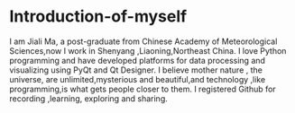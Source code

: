 # Introduction-of-myself

I am Jiali Ma, a post-graduate from Chinese Academy of Meteorological Sciences,now I work in Shenyang ,Liaoning,Northeast China.
I love Python programming and have developed platforms for data processing and visualizing using PyQt and Qt Designer.
I believe mother nature , the universe, are unlimited,mysterious and beautiful,and technology ,like programming,is what gets people closer to them.
I registered Github for recording ,learning, exploring and sharing.
